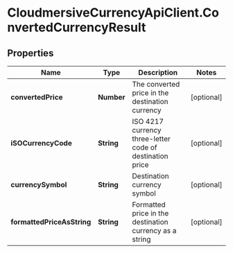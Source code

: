 # CloudmersiveCurrencyApiClient.ConvertedCurrencyResult

## Properties
Name | Type | Description | Notes
------------ | ------------- | ------------- | -------------
**convertedPrice** | **Number** | The converted price in the destination currency | [optional] 
**iSOCurrencyCode** | **String** | ISO 4217 currency three-letter code of destination price | [optional] 
**currencySymbol** | **String** | Destination currency symbol | [optional] 
**formattedPriceAsString** | **String** | Formatted price in the destination currency as a string | [optional] 


